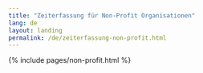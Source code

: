 ```yaml
---
title: "Zeiterfassung für Non-Profit Organisationen"
lang: de
layout: landing
permalink: /de/zeiterfassung-non-profit.html
---
```


{% include pages/non-profit.html %}
 
